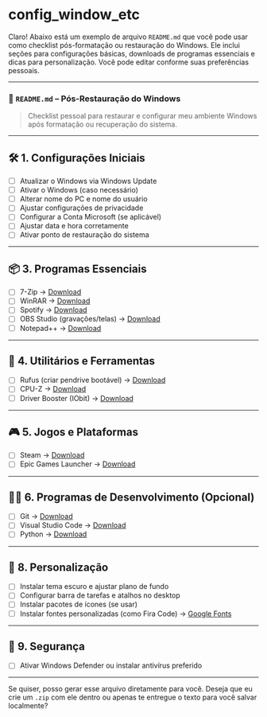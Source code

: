 # config_window_etc

Claro! Abaixo está um exemplo de arquivo `README.md` que você pode usar como checklist pós-formatação ou restauração do Windows. Ele inclui seções para configurações básicas, downloads de programas essenciais e dicas para personalização. Você pode editar conforme suas preferências pessoais.

---

### 📘 `README.md` – Pós-Restauração do Windows

> Checklist pessoal para restaurar e configurar meu ambiente Windows após formatação ou recuperação do sistema.

---

## 🛠️ 1. Configurações Iniciais

* [ ] Atualizar o Windows via Windows Update
* [ ] Ativar o Windows (caso necessário)
* [ ] Alterar nome do PC e nome do usuário
* [ ] Ajustar configurações de privacidade
* [ ] Configurar a Conta Microsoft (se aplicável)
* [ ] Ajustar data e hora corretamente
* [ ] Ativar ponto de restauração do sistema

---

## 📦 3. Programas Essenciais

* [ ] 7-Zip → [Download](https://www.7-zip.org/)
* [ ] WinRAR → [Download](https://www.win-rar.com/download.html)
* [ ] Spotify → [Download](https://www.spotify.com/download/)
* [ ] OBS Studio (gravações/telas) → [Download](https://obsproject.com/)
* [ ] Notepad++ → [Download](https://notepad-plus-plus.org/downloads/)

---

## 🧰 4. Utilitários e Ferramentas

* [ ] Rufus (criar pendrive bootável) → [Download](https://rufus.ie/)
* [ ] CPU-Z → [Download](https://www.cpuid.com/softwares/cpu-z.html)
* [ ] Driver Booster (IObit) → [Download](https://www.iobit.com/en/driver-booster.php)

---

## 🎮 5. Jogos e Plataformas

* [ ] Steam → [Download](https://store.steampowered.com/about/)
* [ ] Epic Games Launcher → [Download](https://www.epicgames.com/store/en-US/download)
---

## 👨‍💻 6. Programas de Desenvolvimento (Opcional)

* [ ] Git → [Download](https://git-scm.com/download/win)
* [ ] Visual Studio Code → [Download](https://code.visualstudio.com/)
* [ ] Python → [Download](https://www.python.org/downloads/windows/)
---

## 🎨 8. Personalização

* [ ] Instalar tema escuro e ajustar plano de fundo
* [ ] Configurar barra de tarefas e atalhos no desktop
* [ ] Instalar pacotes de ícones (se usar)
* [ ] Instalar fontes personalizadas (como Fira Code) → [Google Fonts](https://fonts.google.com/)

---

## 🔐 9. Segurança

* [ ] Ativar Windows Defender ou instalar antivírus preferido
---

Se quiser, posso gerar esse arquivo diretamente para você. Deseja que eu crie um `.zip` com ele dentro ou apenas te entregue o texto para você salvar localmente?
